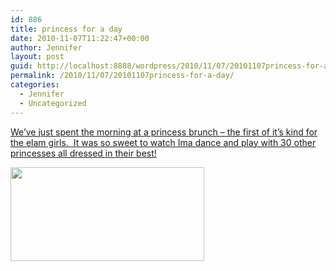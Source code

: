 ```yaml
---
id: 886
title: princess for a day
date: 2010-11-07T11:22:47+00:00
author: Jennifer
layout: post
guid: http://localhost:8888/wordpress/2010/11/07/20101107princess-for-a-day/
permalink: /2010/11/07/20101107princess-for-a-day/
categories:
  - Jennifer
  - Uncategorized
---
```

[We&#8217;ve just spent the morning at a princess brunch &#8211; the first of it&#8217;s kind for the elam girls.  It was so sweet to watch Ima dance and play with 30 other princesses all dressed in their best!](http://www.flickr.com/photos/jenniferandJennifers_photos/sets/72157625208034989/)
  
[<img title="IMG_0485" height="150" alt="" width="310" class="alignnone size-thumbnail wp-image-923" src="http://static.squarespace.com/static/50db6bb3e4b015296cd43789/50dfa5b1e4b0dc6320e0b5ea/50dfa5b3e4b0dc6320e0b80d/1289129104000/?format=original" />](http://www.flickr.com/photos/jenniferandJennifers_photos/sets/72157625208034989/)